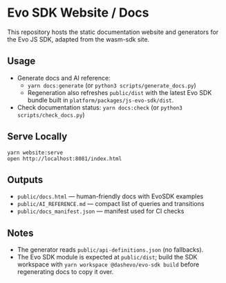 # Evo SDK Website / Docs

This repository hosts the static documentation website and generators for the Evo JS SDK, adapted from the wasm-sdk site.

## Usage
- Generate docs and AI reference:
  - `yarn docs:generate` (or `python3 scripts/generate_docs.py`)
  - Regeneration also refreshes `public/dist` with the latest Evo SDK bundle built in `platform/packages/js-evo-sdk/dist`.
- Check documentation status: `yarn docs:check` (or `python3 scripts/check_docs.py`)

## Serve Locally
```
yarn website:serve
open http://localhost:8081/index.html
```


## Outputs
- `public/docs.html` — human-friendly docs with EvoSDK examples
- `public/AI_REFERENCE.md` — compact list of queries and transitions
- `public/docs_manifest.json` — manifest used for CI checks

## Notes
- The generator reads `public/api-definitions.json` (no fallbacks).
- The Evo SDK module is expected at `public/dist`; build the SDK workspace with `yarn workspace @dashevo/evo-sdk build` before regenerating docs to copy it over.
